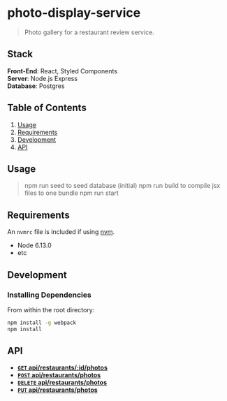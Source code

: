 # photo-display-service

> Photo gallery for a restaurant review service.

## Stack
**Front-End**: React, Styled Components<br />
**Server**: Node.js Express<br />
**Database**: Postgres<br />

## Table of Contents

1. [Usage](#Usage)
2. [Requirements](#requirements)
3. [Development](#development)
4. [API](#API)

## Usage

> npm run seed to seed database (initial)
> npm run build to compile jsx files to one bundle
> npm run start 

## Requirements

An `nvmrc` file is included if using [nvm](https://github.com/creationix/nvm).

- Node 6.13.0
- etc

## Development

### Installing Dependencies

From within the root directory:

```sh
npm install -g webpack
npm install
```
## API
- **[<code>GET</code> api/restaurants/:id/photos](https://github.com/lezagat/photo-display-service/blob/master/api-docs/get.md)**
- **[<code>POST</code> api/restaurants/photos](https://github.com/lezagat/photo-display-service/blob/master/api-docs/post.md)**
- **[<code>DELETE</code> api/restaurants/photos](https://github.com/lezagat/photo-display-service/blob/master/api-docs/delete.md)**
- **[<code>PUT</code> api/restaurants/photos](https://github.com/lezagat/photo-display-service/blob/master/api-docs/put.md)**

